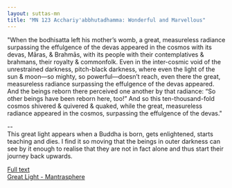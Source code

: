 ```yaml
---
layout: suttas-mn
title: "MN 123 Acchariy'abbhutadhamma: Wonderful and Marvellous"
---
```


"When the bodhisatta left his mother’s womb, a great, measureless radiance surpassing the effulgence of the devas appeared in the cosmos with its devas, Māras, & Brahmās, with its people with their contemplatives & brahmans, their royalty & commonfolk. Even in the inter-cosmic void of the unrestrained darkness, pitch-black darkness, where even the light of the sun & moon—so mighty, so powerful—doesn’t reach, even there the great, measureless radiance surpassing the effulgence of the devas appeared. And the beings reborn there perceived one another by that radiance: “So other beings have been reborn here, too!” And so this ten-thousand-fold cosmos shivered & quivered & quaked, while the great, measureless radiance appeared in the cosmos, surpassing the effulgence of the devas."


--  
This great light appears when a Buddha is born, gets enlightened, starts teaching and dies. I find it so moving that the beings in outer darkness can see by it enough to realise that they are not in fact alone and thus start their journey back upwards. 

[Full text](https://www.dhammatalks.org/suttas/MN/MN123.html)  
[Great Light - Mantrasphere](https://mantrasphere.co.uk/pages/songs/great-light.html)
